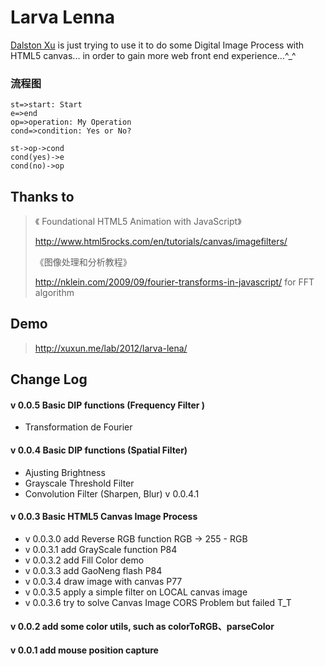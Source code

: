 Larva Lenna
==========

[Dalston Xu](http://xuxun.me/blog "Dalston Xu | 徐迅") is just trying to use it to do some Digital Image Process with HTML5 canvas... in order to gain more web front end experience...^_^

### 流程图
```flow
st=>start: Start
e=>end
op=>operation: My Operation
cond=>condition: Yes or No?

st->op->cond
cond(yes)->e
cond(no)->op
```


## Thanks to

> 《 Foundational HTML5 Animation with JavaScript》
>  
>  http://www.html5rocks.com/en/tutorials/canvas/imagefilters/
>
> 《图像处理和分析教程》
>
>  http://nklein.com/2009/09/fourier-transforms-in-javascript/ for FFT algorithm


## Demo 

>  http://xuxun.me/lab/2012/larva-lena/

## Change Log
 
#### v 0.0.5 Basic DIP functions (Frequency Filter )
- Transformation de Fourier 


#### v 0.0.4 Basic DIP functions (Spatial Filter)

- Ajusting Brightness
- Grayscale Threshold Filter
- Convolution Filter (Sharpen, Blur) v 0.0.4.1 

#### v 0.0.3 Basic HTML5 Canvas Image Process

- v 0.0.3.0 add Reverse RGB function RGB -> 255 - RGB
- v 0.0.3.1 add GrayScale function	P84
- v 0.0.3.2 add Fill Color demo	
- v 0.0.3.3 add GaoNeng flash	P84
- v 0.0.3.4 draw image with canvas	P77
- v 0.0.3.5 apply a simple filter on LOCAL canvas image 
- v 0.0.3.6 try to solve Canvas Image CORS Problem but failed T_T

#### v 0.0.2 add some color utils, such as colorToRGB、parseColor
#### v 0.0.1 add mouse position capture

